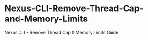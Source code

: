# Nexus-CLI-Remove-Thread-Cap-and-Memory-Limits
Nexus CLI - Remove Thread Cap &amp; Memory Limits Guide
